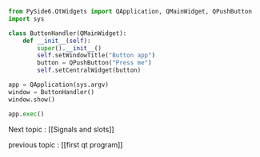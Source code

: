  
```python
from PySide6.QtWidgets import QApplication, QMainWidget, QPushButton
import sys

class ButtonHandler(QMainWidget):
	def __init__(self):
		super().__init__()
		self.setWindowTitle("Button app")
		button = QPushButton("Press me")
		self.setCentralWidget(button)

app = QApplication(sys.argv)
window = ButtonHandler()
window.show()

app.exec()
```


Next topic : [[Signals and slots]]

previous topic : [[first qt program]]